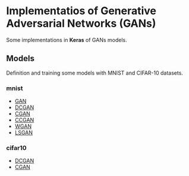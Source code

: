 # Implementatios of Generative Adversarial Networks (GANs) 

Some implementations in **Keras** of GANs models.

## Models

Definition and training some models with MNIST and CIFAR-10 datasets.

### mnist

* [GAN](https://github.com/mafda/generative_adversarial_networks_101/blob/master/src/mnist/01_GAN_MNIST.ipynb)
* [DCGAN](https://github.com/mafda/generative_adversarial_networks_101/blob/master/src/mnist/02_DCGAN_MNIST.ipynb)
* [CGAN](https://github.com/mafda/generative_adversarial_networks_101/blob/master/src/mnist/03_CGAN_MNIST.ipynb)
* [CCGAN](https://github.com/mafda/generative_adversarial_networks_101/blob/master/src/mnist/04_CCGAN_MNIST.ipynb)
* [WGAN](https://github.com/mafda/generative_adversarial_networks_101/blob/master/src/mnist/05_WGAN_MNIST.ipynb)
* [LSGAN](https://github.com/mafda/generative_adversarial_networks_101/blob/master/src/mnist/06_LSGAN_MNIST.ipynb)

### cifar10

* [DCGAN](https://github.com/mafda/generative_adversarial_networks_101/blob/master/src/cifar10/02_DCGAN_CIFAR10.ipynb)
* [CGAN](https://github.com/mafda/generative_adversarial_networks_101/blob/master/src/cifar10/03_CGAN_CIFAR10.ipynb)